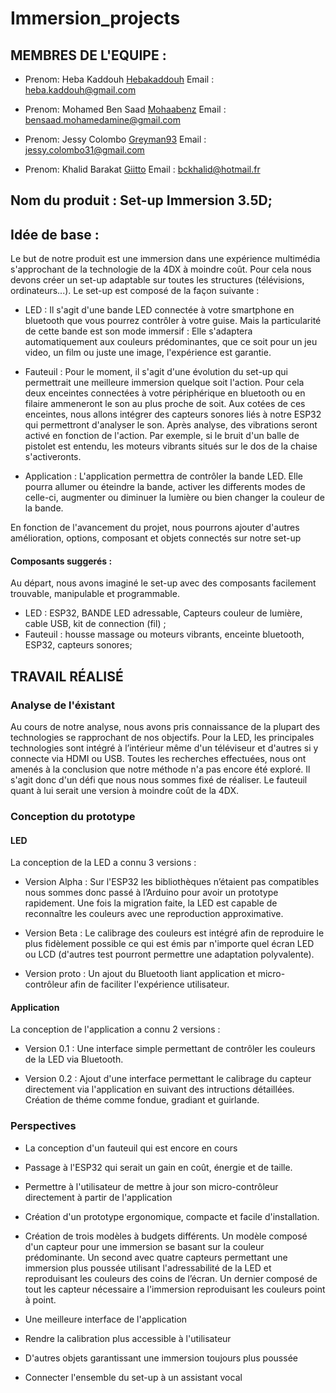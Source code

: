 # Immersion_projects

## MEMBRES DE L'EQUIPE :
* Prenom: Heba Kaddouh [Hebakaddouh](https://github.com/Hebakaddouh)
  Email : heba.kaddouh@gmail.com
	  
* Prenom: Mohamed Ben Saad [Mohaabenz](https://github.com/Mohaabenz)
  Email : bensaad.mohamedamine@gmail.com

* Prenom: Jessy Colombo [Greyman93](https://github.com/Greyman93)
  Email : jessy.colombo31@gmail.com
	  
* Prenom: Khalid Barakat [Giitto](https://github.com/Giitto)
  Email : bckhalid@hotmail.fr
	  
## Nom du produit : Set-up Immersion 3.5D;

## Idée de base :

Le but de notre produit est une immersion dans une expérience multimédia s'approchant de la technologie de la 4DX à moindre coût.
Pour cela nous devons créer un set-up adaptable sur toutes les structures (télévisions, ordinateurs...). Le set-up est composé de la façon suivante :	
	
* LED : 
Il s'agit d'une bande LED connectée à votre smartphone en bluetooth que vous pourrez contrôler à votre guise. 
Mais la particularité de cette bande est son mode immersif : Elle s'adaptera automatiquement aux couleurs prédominantes,
que ce soit pour un jeu video, un film ou juste une image, l'expérience est garantie. 

* Fauteuil : 
Pour le moment, il s'agit d'une évolution du set-up qui permettrait une meilleure immersion quelque soit l'action. 
Pour cela deux enceintes connectées à votre périphérique en bluetooth ou en filaire ammeneront le son au plus proche de soit. 
Aux cotées de ces enceintes, nous allons intégrer des capteurs sonores liés à notre ESP32 qui permettront d'analyser le son. 
	Après analyse, des vibrations seront activé en fonction de l'action. Par exemple, si le bruit d'un balle de pistolet est entendu, 
	les moteurs vibrants situés sur le dos de la chaise s'activeronts. 

* Application : 
	L'application permettra de contrôler la bande LED. Elle pourra allumer ou éteindre la bande, activer les differents modes de 
celle-ci, augmenter ou diminuer la lumière ou bien changer la couleur de la bande.

En fonction de l'avancement du projet, nous pourrons ajouter d'autres amélioration, options, composant et objets connectés sur notre set-up

#### Composants suggerés :
Au départ, nous avons imaginé le set-up avec des composants facilement trouvable, manipulable et programmable.
* LED : ESP32, BANDE LED adressable, Capteurs couleur de lumière, cable USB, kit de connection (fil) ;
* Fauteuil : housse massage ou moteurs vibrants, enceinte bluetooth, ESP32, capteurs sonores; 

## TRAVAIL RÉALISÉ

### Analyse de l'éxistant
Au cours de notre analyse, nous avons pris connaissance de la plupart des technologies se rapprochant de nos objectifs. Pour la LED, les principales technologies sont intégré à l’intérieur même d'un téléviseur et d'autres si y connecte via HDMI ou USB. Toutes les recherches effectuées, nous ont amenés à la conclusion que notre méthode n'a pas encore été exploré. Il s'agit donc d'un défi que nous nous sommes fixé de réaliser. Le fauteuil quant à lui serait une version à moindre coût de la 4DX.

### Conception du prototype

#### LED
La conception de la LED a connu 3 versions :
* Version Alpha : Sur l'ESP32 les bibliothèques n’étaient pas compatibles nous sommes donc passé à l’Arduino pour avoir un prototype rapidement. Une fois la migration faite, la LED est capable de reconnaître les couleurs avec une reproduction approximative. 

* Version Beta : Le calibrage des couleurs est intégré afin de reproduire le plus fidèlement possible ce qui est émis par n'importe quel écran LED ou LCD (d'autres test pourront permettre une adaptation polyvalente).

* Version proto : Un ajout du Bluetooth liant application et micro-contrôleur afin de faciliter l'expérience utilisateur.  

#### Application

La conception de l'application a connu 2 versions :

* Version 0.1 : Une interface simple permettant de contrôler les couleurs de la LED via Bluetooth.

* Version 0.2 : Ajout d'une interface permettant le calibrage du capteur directement via l'application en suivant des intructions détaillées. Création de théme comme fondue, gradiant et guirlande.

### Perspectives

* La conception d'un fauteuil qui est encore en cours

* Passage à l'ESP32 qui serait un gain en coût, énergie et de taille.

* Permettre à l'utilisateur de mettre à jour son micro-contrôleur directement à partir de l'application

* Création d'un prototype ergonomique, compacte et facile d'installation.

* Création de trois modèles à budgets différents. Un modèle composé d'un capteur pour une immersion se basant sur la couleur prédominante. Un second avec quatre capteurs permettant une immersion plus poussée utilisant l'adressabilité de la LED et reproduisant les couleurs des coins de l’écran. Un dernier composé de tout les capteur nécessaire a l'immersion reproduisant les couleurs point à point.

* Une meilleure interface de l'application

* Rendre la calibration plus accessible à l'utilisateur

* D'autres objets garantissant une immersion toujours plus poussée

* Connecter l'ensemble du set-up à un assistant vocal
